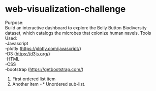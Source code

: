 # web-visualization-challenge
Purpose:  
Build an interactive dashboard to explore the Belly Button Biodiversity dataset, which catalogs the microbes that colonize human  navels.
Tools Used:  
-Javascript<br />
    -plotly (https://plotly.com/javascript/)<br />
    -D3 (https://d3js.org/)<br />
-HTML<br />
-CSS<br />
    -bootstrap (https://getbootstrap.com/)<br />
1. First ordered list item
2. Another item
⋅⋅* Unordered sub-list. 
